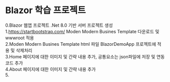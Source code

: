 # Blazor 학습 프로젝트
0.Blazor 웹앱 프로젝트 .Net 8.0 기반  서버 프로젝트 생성 <br />
1.https://startbootstrap.com/ Moden Modern Busines Template 다운로드 및 wwwroot 적용 <br />
2.Moden Modern Busines Template html 파일 BlazorDemoApp 프로젝트에 적용 및 삭제처리 <br />
3.Home 페이지에 대한 이미지 및 간략 내용 추가, 공통요소는 json파일에 저장 및 연동 코드 추가 <br />
4.About 페이지에 대한 이미지 및 간략 내용 추가 <br />
5.
